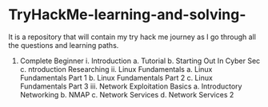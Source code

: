 # TryHackMe-learning-and-solving-
It is a repository that will contain my try hack me journey as I go through all the questions and learning paths.

1. Complete Beginner
   i. Introduction
     a. Tutorial
     b. Starting Out In Cyber Sec
     c. ntroduction Researching
   ii. Linux Fundamentals
     a. Linux Fundamentals Part 1
     b. Linux Fundamentals Part 2
     c. Linux Fundamentals Part 3
   iii. Network Exploitation Basics
     a. Introductory Networking
     b. NMAP
     c. Network Services
     d. Network Services 2
